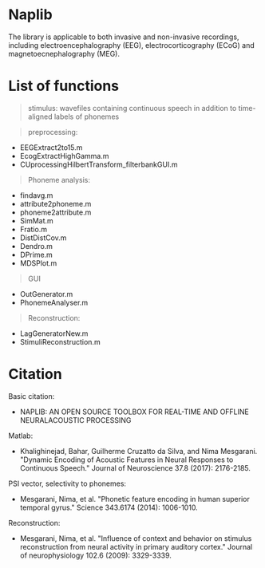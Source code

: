 # Naplib

The library is applicable to both invasive and non-invasive recordings, including electroencephalography
(EEG), electrocorticography (ECoG) and magnetoecnephalography (MEG).


# List of functions

> stimulus: wavefiles containing continuous speech in addition to time-aligned labels of phonemes

> preprocessing: 
- EEGExtract2to15.m
- EcogExtractHighGamma.m
- CUprocessingHilbertTransform_filterbankGUI.m

> Phoneme analysis: 
- findavg.m
- attribute2phoneme.m
- phoneme2attribute.m
- SimMat.m
- Fratio.m
- DistDistCov.m
- Dendro.m
- DPrime.m
- MDSPlot.m

>GUI
- OutGenerator.m
- PhonemeAnalyser.m

> Reconstruction: 
- LagGeneratorNew.m
- StimuliReconstruction.m


# Citation

Basic citation: 
- NAPLIB: AN OPEN SOURCE TOOLBOX FOR REAL-TIME AND OFFLINE NEURALACOUSTIC PROCESSING

Matlab: 
- Khalighinejad, Bahar, Guilherme Cruzatto da Silva, and Nima Mesgarani. "Dynamic Encoding of Acoustic Features in Neural Responses to Continuous Speech." Journal of Neuroscience 37.8 (2017): 2176-2185.
 
PSI vector, selectivity to phonemes: 
- Mesgarani, Nima, et al. "Phonetic feature encoding in human superior temporal gyrus." Science 343.6174 (2014): 1006-1010.

Reconstruction: 
- Mesgarani, Nima, et al. "Influence of context and behavior on stimulus reconstruction from neural activity in primary auditory cortex." Journal of neurophysiology 102.6 (2009): 3329-3339.
